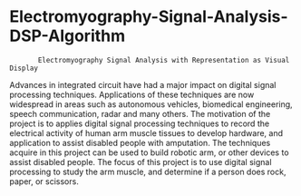 # Electromyography-Signal-Analysis-DSP-Algorithm

           Electromyography Signal Analysis with Representation as Visual Display
Advances in integrated circuit have had a major impact on digital signal processing techniques. 
Applications of these techniques are now widespread in areas such as autonomous vehicles, biomedical engineering, 
speech communication, radar and many others. The motivation of the project is to applies digital signal processing
techniques to record the electrical activity of human arm muscle tissues to develop hardware, and application to 
assist disabled people with amputation. The techniques acquire in this project can be used to build robotic arm, 
or other devices to assist disabled people. The focus of this project is to use digital signal processing to study
the arm muscle, and determine if a person does rock, paper, or scissors.
